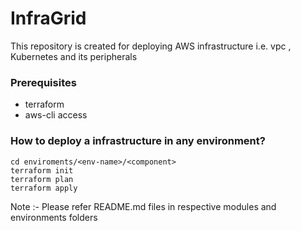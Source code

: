 # InfraGrid

This repository is created for deploying AWS infrastructure i.e. vpc , Kubernetes and its peripherals


### Prerequisites
- terraform
- aws-cli access

### How to deploy a infrastructure in any environment?


```
cd enviroments/<env-name>/<component>
terraform init
terraform plan 
terraform apply

```

Note :- Please refer README.md files in respective modules and environments folders

